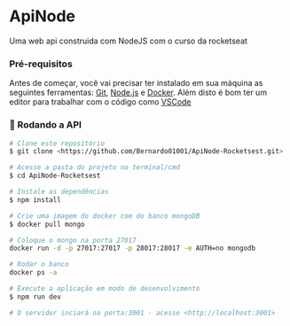 # ApiNode
Uma web api construida com NodeJS com o curso da rocketseat

### Pré-requisitos

Antes de começar, você vai precisar ter instalado em sua máquina as seguintes ferramentas:
[Git](https://git-scm.com), [Node.js](https://nodejs.org/en/) e [Docker](https://www.docker.com/). 
Além disto é bom ter um editor para trabalhar com o código como [VSCode](https://code.visualstudio.com/)

### 🎲 Rodando a API

```bash
# Clone este repositório
$ git clone <https://github.com/Bernardo01001/ApiNode-Rocketsest.git>

# Acesse a pasta do projeto no terminal/cmd
$ cd ApiNode-Rocketsest

# Instale as dependências
$ npm install

# Crie uma imagem do docker com do banco mongoDB
$ docker pull mongo

# Coloque o mongo na porta 27017
docker run -d -p 27017:27017 -p 28017:28017 -e AUTH=no mongodb

# Rodar o banco
docker ps -a

# Execute a aplicação em modo de desenvolvimento
$ npm run dev

# O servidor inciará na porta:3001 - acesse <http://localhost:3001>
```
